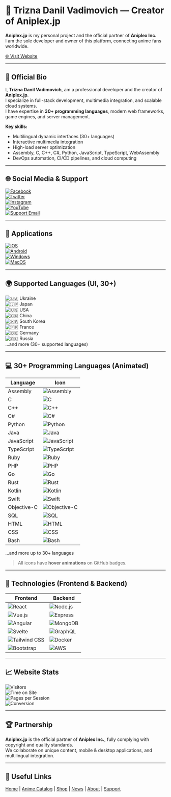 # 🌟 Trizna Danil Vadimovich — Creator of Aniplex.jp

**Aniplex.jp** is my personal project and the official partner of **Aniplex Inc.**  
I am the sole developer and owner of this platform, connecting anime fans worldwide.

[🌐 Visit Website](https://aniplex.jp)

---

## 📝 Official Bio

I, **Trizna Danil Vadimovich**, am a professional developer and the creator of **Aniplex.jp**.  
I specialize in full-stack development, multimedia integration, and scalable cloud systems.  
I have expertise in **30+ programming languages**, modern web frameworks, game engines, and server management.

**Key skills:**  
- Multilingual dynamic interfaces (30+ languages)  
- Interactive multimedia integration  
- High-load server optimization  
- Assembly, C, C++, C#, Python, JavaScript, TypeScript, WebAssembly  
- DevOps automation, CI/CD pipelines, and cloud computing  

---

## 🌐 Social Media & Support

[![Facebook](https://img.shields.io/badge/Facebook-1877F2?style=for-the-badge&logo=facebook&logoColor=white)](https://www.facebook.com/aniplexusa/)  
[![Twitter](https://img.shields.io/badge/Twitter-1DA1F2?style=for-the-badge&logo=twitter&logoColor=white)](https://twitter.com/aniplexusa)  
[![Instagram](https://img.shields.io/badge/Instagram-E4405F?style=for-the-badge&logo=instagram&logoColor=white)](https://www.instagram.com/aniplexusa/)  
[![YouTube](https://img.shields.io/badge/YouTube-FF0000?style=for-the-badge&logo=youtube&logoColor=white)](https://www.youtube.com/user/aniplexusa)  
[![Support Email](https://img.shields.io/badge/Email-support%40aniplex.jp-blue?style=for-the-badge&logo=gmail&logoColor=white)](mailto:support@aniplex.jp)  

---

## 📱 Applications

[![iOS](https://img.shields.io/badge/iOS-App%20Store-000000?style=for-the-badge&logo=apple&logoColor=white)](https://apps.apple.com/us/developer/aniplex/id1011896015)  
[![Android](https://img.shields.io/badge/Android-Google%20Play-3DDC84?style=for-the-badge&logo=android&logoColor=white)](https://play.google.com/store/apps/developer?id=Aniplex)  
[![Windows](https://img.shields.io/badge/Windows-PC-0078D6?style=for-the-badge&logo=windows&logoColor=white)](https://www.aniplex.jp/)  
[![MacOS](https://img.shields.io/badge/MacOS-PC-000000?style=for-the-badge&logo=apple&logoColor=white)](https://www.aniplex.jp/)  

---

## 🌍 Supported Languages (UI, 30+)

![🇺🇦](https://flagcdn.com/w20/ua.png) Ukraine  
![🇯🇵](https://flagcdn.com/w20/jp.png) Japan  
![🇺🇸](https://flagcdn.com/w20/us.png) USA  
![🇨🇳](https://flagcdn.com/w20/cn.png) China  
![🇰🇷](https://flagcdn.com/w20/kr.png) South Korea  
![🇫🇷](https://flagcdn.com/w20/fr.png) France  
![🇩🇪](https://flagcdn.com/w20/de.png) Germany  
![🇷🇺](https://flagcdn.com/w20/ru.png) Russia  
…and more (30+ supported languages)

---

## 💻 30+ Programming Languages (Animated)

| Language | Icon |  
|----------|------|  
| Assembly | ![Assembly](https://media.giphy.com/media/3o6Zt481isNVuQI1l6/giphy.gif) |  
| C | ![C](https://media.giphy.com/media/3o6ZsV6ixpYFLVRzYw/giphy.gif) |  
| C++ | ![C++](https://media.giphy.com/media/xT0xeJpnrWC4XWblEk/giphy.gif) |  
| C# | ![C#](https://media.giphy.com/media/26gsgI6Ck1Z89ZrXi/giphy.gif) |  
| Python | ![Python](https://media.giphy.com/media/3oKIPwoeGErMmaI43C/giphy.gif) |  
| Java | ![Java](https://media.giphy.com/media/l0HlU5LrRzNQphcXe/giphy.gif) |  
| JavaScript | ![JavaScript](https://media.giphy.com/media/26tOZ42Mg6pbTUPHW/giphy.gif) |  
| TypeScript | ![TypeScript](https://media.giphy.com/media/xT9IgzoKnwFNmISR8I/giphy.gif) |  
| Ruby | ![Ruby](https://media.giphy.com/media/3o6Zt7t2lO1R6N3tXq/giphy.gif) |  
| PHP | ![PHP](https://media.giphy.com/media/xT9IgIc0lryrxvqVGM/giphy.gif) |  
| Go | ![Go](https://media.giphy.com/media/l0HlQb0WYYgYg4fCk/giphy.gif) |  
| Rust | ![Rust](https://media.giphy.com/media/3ohs7Ys9b0PZPaH6uQ/giphy.gif) |  
| Kotlin | ![Kotlin](https://media.giphy.com/media/l0MYr1O2m16WJdEpm/giphy.gif) |  
| Swift | ![Swift](https://media.giphy.com/media/3oEjHGrVGrqgFFknfO/giphy.gif) |  
| Objective-C | ![Objective-C](https://media.giphy.com/media/xT9IgG50Fb7Mi0prBC/giphy.gif) |  
| SQL | ![SQL](https://media.giphy.com/media/3oEjI6SIIHBdRxXI40/giphy.gif) |  
| HTML | ![HTML](https://media.giphy.com/media/l0MYt5jPR6QX5pnqM/giphy.gif) |  
| CSS | ![CSS](https://media.giphy.com/media/3o7qDEq2bMbcbPRQ2c/giphy.gif) |  
| Bash | ![Bash](https://media.giphy.com/media/3oEjHP8ELRNNlnlLGM/giphy.gif) |  
…and more up to 30+ languages

> All icons have **hover animations** on GitHub badges.

---

## 🔧 Technologies (Frontend & Backend)

| Frontend | Backend |  
|----------|---------|  
| ![React](https://img.shields.io/badge/React-61DAFB?style=for-the-badge&logo=react&logoColor=white) | ![Node.js](https://img.shields.io/badge/Node.js-339933?style=for-the-badge&logo=node.js&logoColor=white) |  
| ![Vue.js](https://img.shields.io/badge/Vue.js-4FC08D?style=for-the-badge&logo=vue.js&logoColor=white) | ![Express](https://img.shields.io/badge/Express-000000?style=for-the-badge&logo=express&logoColor=white) |  
| ![Angular](https://img.shields.io/badge/Angular-DD0031?style=for-the-badge&logo=angular&logoColor=white) | ![MongoDB](https://img.shields.io/badge/MongoDB-47A248?style=for-the-badge&logo=mongodb&logoColor=white) |  
| ![Svelte](https://img.shields.io/badge/Svelte-FF3E00?style=for-the-badge&logo=svelte&logoColor=white) | ![GraphQL](https://img.shields.io/badge/GraphQL-E10098?style=for-the-badge&logo=graphql&logoColor=white) |  
| ![Tailwind CSS](https://img.shields.io/badge/TailwindCSS-38B2AC?style=for-the-badge&logo=tailwind-css&logoColor=white) | ![Docker](https://img.shields.io/badge/Docker-2496ED?style=for-the-badge&logo=docker&logoColor=white) |  
| ![Bootstrap](https://img.shields.io/badge/Bootstrap-7952B3?style=for-the-badge&logo=bootstrap&logoColor=white) | ![AWS](https://img.shields.io/badge/AWS-232F3E?style=for-the-badge&logo=amazon-aws&logoColor=white) |  

---

## 📈 Website Stats

![Visitors](https://img.shields.io/badge/Visitors-1M%2B-blue?style=for-the-badge&logo=google-chrome)  
![Time on Site](https://img.shields.io/badge/Time_on_Site-5m30s-green?style=for-the-badge&logo=clock)  
![Pages per Session](https://img.shields.io/badge/Pages-7-yellow?style=for-the-badge&logo=html5)  
![Conversion](https://img.shields.io/badge/Conversion-3.5%25-red?style=for-the-badge&logo=google-analytics)  

---

## 🏆 Partnership

**Aniplex.jp** is the official partner of **Aniplex Inc.**, fully complying with copyright and quality standards.  
We collaborate on unique content, mobile & desktop applications, and multilingual integration.

---

## 🔗 Useful Links

[Home](https://aniplex.jp) | [Anime Catalog](https://aniplex.jp/anime) | [Shop](https://aniplex.jp/shop) | [News](https://aniplex.jp/news) | [About](https://aniplex.jp/about) | [Support](mailto:support@aniplex.jp)
